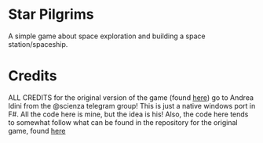 # Star Pilgrims
A simple game about space exploration and building
a space station/spaceship.

# Credits
ALL CREDITS for the original version of the game
(found [here](https://raghnar.itch.io/starpilgrims)) go to
Andrea Idini from the @scienza telegram group! This is just a
native windows port in F#. All the code here is mine, but the
idea is his! Also, the code here tends to somewhat follow
what can be found in the repository for the original game, found
[here](https://github.com/AndreaIdini/StarPilgrims)
